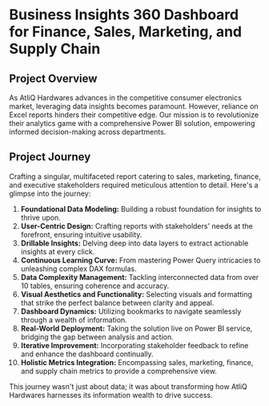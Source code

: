 # Business Insights 360 Dashboard for Finance, Sales, Marketing, and Supply Chain

## Project Overview

As AtliQ Hardwares advances in the competitive consumer electronics market, leveraging data insights becomes paramount. However, reliance on Excel reports hinders their competitive edge. Our mission is to revolutionize their analytics game with a comprehensive Power BI solution, empowering informed decision-making across departments.

## Project Journey

Crafting a singular, multifaceted report catering to sales, marketing, finance, and executive stakeholders required meticulous attention to detail. Here's a glimpse into the journey:

1. **Foundational Data Modeling:** Building a robust foundation for insights to thrive upon.
2. **User-Centric Design:** Crafting reports with stakeholders' needs at the forefront, ensuring intuitive usability.
3. **Drillable Insights:** Delving deep into data layers to extract actionable insights at every click.
4. **Continuous Learning Curve:** From mastering Power Query intricacies to unleashing complex DAX formulas.
5. **Data Complexity Management:** Tackling interconnected data from over 10 tables, ensuring coherence and accuracy.
6. **Visual Aesthetics and Functionality:** Selecting visuals and formatting that strike the perfect balance between clarity and appeal.
7. **Dashboard Dynamics:** Utilizing bookmarks to navigate seamlessly through a wealth of information.
8. **Real-World Deployment:** Taking the solution live on Power BI service, bridging the gap between analysis and action.
9. **Iterative Improvement:** Incorporating stakeholder feedback to refine and enhance the dashboard continually.
10. **Holistic Metrics Integration:** Encompassing sales, marketing, finance, and supply chain metrics to provide a comprehensive view.

This journey wasn't just about data; it was about transforming how AtliQ Hardwares harnesses its information wealth to drive success.
